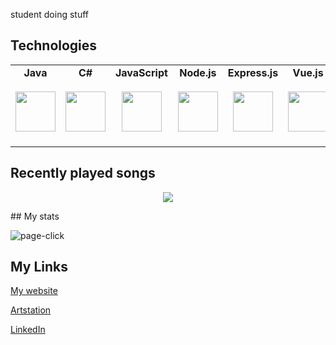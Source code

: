student doing stuff
## Technologies

<table>
  <tbody>
    <tr valign="top">
      <td width="12.5%" align="center">
        <strong>Java</strong><br><br>
        <img height="64px" src="https://cdn.svgporn.com/logos/java.svg">
      </td>
       <td width="12.5%" align="center">
        <strong>C#</strong><br><br>
        <img height="64px" src="https://cdn.worldvectorlogo.com/logos/c--4.svg">
      </td>
      <td width="12.5%" align="center">
        <strong>JavaScript</strong><br><br>
        <img height="64px" src="https://cdn.svgporn.com/logos/javascript.svg">
      </td>
      <td width="12.5%" align="center">
        <strong>Node.js</strong><br><br>
        <img height="64px" src="https://cdn.svgporn.com/logos/nodejs-icon.svg">
      </td>
       <td width="12.5%" align="center">
        <strong>Express.js</strong><br><br>
        <img height="64px" src="https://cdn.svgporn.com/logos/express.svg">
      </td>
      <td width="12.5%" align="center">
        <strong>Vue.js</strong><br><br>
        <img height="64px" src="https://cdn.svgporn.com/logos/vue.svg">
      </td>
      <td width="12.5%" align="center">
        <strong>Python</strong><br><br>
        <img height="64px" src="https://cdn.svgporn.com/logos/python.svg">
      </td>
       <td width="12.5%" align="center">
        <strong>Unity</strong><br><br>
        <img height="64px" src="https://cdn.svgporn.com/logos/unity.svg">
      </td>
      <td width="12.5%" align="center">
        <strong>Docker</strong><br><br>
        <img height="64px" src="https://cdn.svgporn.com/logos/docker-icon.svg">
      </td>
      <td width="12.5%" align="center">
        <strong>Jetbrains IDEs</strong><br><br>
        <img height="64px" src="https://cdn.svgporn.com/logos/jetbrains.svg">
      </td>
    </tr>
  </tbody>
</table>

## Recently played songs

<p align="center">
  <img src="https://spotify-recently-played-readme.vercel.app/api?user=31lpqawmqvgg2i22aoyymtsyxec4&count=5">
</p>
## My stats

![page-click](https://github.com/ZhenYuo-o/ZhenYuo-/blob/main/github-metrics.svg)

## My Links
[My website](https://zhenn.me/)

[Artstation](https://zhenno_o.artstation.com/)

[LinkedIn](www.linkedin.com/in/zhenyu-zhan-0242a329b)
